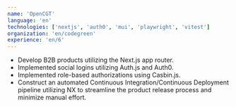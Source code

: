 ```yaml
---
name: 'OpenCGT'
language: 'en'
technologies: ['nextjs', 'auth0', 'mui', 'playwright', 'vitest']
organization: 'en/codegreen'
experience: 'en/6'
---
```


- Develop B2B products utilizing the Next.js app router.
- Implemented social logins utilizing Auth.js and Auth0.
- Implemented role-based authorizations using Casbin.js.
- Construct an automated Continuous Integration/Continuous Deployment pipeline utilizing NX to streamline the product release process and minimize manual effort.
